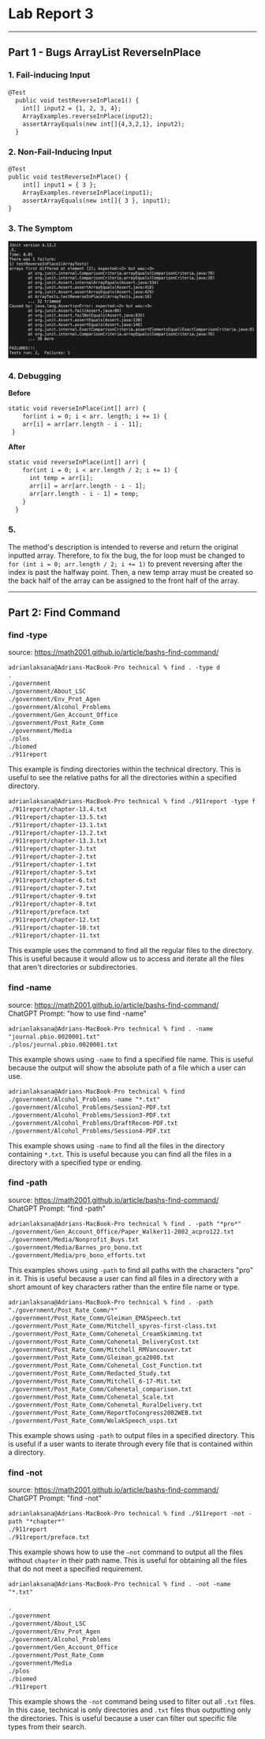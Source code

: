 # **Lab Report 3**
***
## Part 1 - Bugs ArrayList ReverseInPlace
### 1. Fail-inducing Input
```
@Test
  public void testReverseInPlace1() {
    int[] input2 = {1, 2, 3, 4};
    ArrayExamples.reverseInPlace(input2);
    assertArrayEquals(new int[]{4,3,2,1}, input2);
  }
```

### 2. Non-Fail-Inducing Input
```
@Test  
public void testReverseInPlace() {  
    int[] input1 = { 3 };  
    ArrayExamples.reverseInPlace(input1);  
    assertArrayEquals(new int[]{ 3 }, input1);  
}
```  

### 3. The Symptom
![Image](failTest.png)

### 4. Debugging
**Before**
```
static void reverseInPlace(int[] arr) {  
    for(int i = 0; i < arr. length; i += 1) {  
    arr[i] = arr[arr.length - i - 11];  
 }
```

**After**
```
static void reverseInPlace(int[] arr) {  
    for(int i = 0; i < arr.length / 2; i += 1) {  
      int temp = arr[i];  
      arr[i] = arr[arr.length - i - 1];  
      arr[arr.length - i - 1] = temp;  
    }  
  }
  ```

### 5. 
The method's description is intended to reverse and return the original inputted array. Therefore, to fix the bug, the for loop must be changed to `for (int i = 0; arr.length / 2; i += 1)` to prevent reversing after the index is past the halfway point. Then, a new temp array must be created so the back half of the array can be assigned to the front half of the array. 
***
## Part 2: Find Command

### find -type
source: https://math2001.github.io/article/bashs-find-command/  
```
adrianlaksana@Adrians-MacBook-Pro technical % find . -type d
.
./government
./government/About_LSC
./government/Env_Prot_Agen
./government/Alcohol_Problems
./government/Gen_Account_Office
./government/Post_Rate_Comm
./government/Media
./plos
./biomed
./911report
```
This example is finding directories within the technical directory. This is useful to see the relative paths for all the directories within a specified directory.

```
adrianlaksana@Adrians-MacBook-Pro technical % find ./911report -type f
./911report/chapter-13.4.txt
./911report/chapter-13.5.txt
./911report/chapter-13.1.txt
./911report/chapter-13.2.txt
./911report/chapter-13.3.txt
./911report/chapter-3.txt
./911report/chapter-2.txt
./911report/chapter-1.txt
./911report/chapter-5.txt
./911report/chapter-6.txt
./911report/chapter-7.txt
./911report/chapter-9.txt
./911report/chapter-8.txt
./911report/preface.txt
./911report/chapter-12.txt
./911report/chapter-10.txt
./911report/chapter-11.txt
```
This example uses the command to find all the regular files to the directory. This is useful because it would allow us to access and iterate all the files that aren't directories or subdirectories.

### find -name
source: https://math2001.github.io/article/bashs-find-command/  
ChatGPT Prompt: "how to use find -name"
```
adrianlaksana@Adrians-MacBook-Pro technical % find . -name "journal.pbio.0020001.txt"
./plos/journal.pbio.0020001.txt
```
This example shows using `-name` to find a specified file name. This is useful because the output will show the absolute path of a file which a user can use.

```
adrianlaksana@Adrians-MacBook-Pro technical % find ./government/Alcohol_Problems -name "*.txt"
./government/Alcohol_Problems/Session2-PDF.txt
./government/Alcohol_Problems/Session3-PDF.txt
./government/Alcohol_Problems/DraftRecom-PDF.txt
./government/Alcohol_Problems/Session4-PDF.txt
```
This example shows using `-name` to find all the files in the directory containing `*.txt`. This is useful because you can find all the files in a directory with a specified type or ending.

### find -path
source: https://math2001.github.io/article/bashs-find-command/  
ChatGPT Prompt: "find -path"
```
adrianlaksana@Adrians-MacBook-Pro technical % find . -path "*pro*"
./government/Gen_Account_Office/Paper_Walker11-2002_acpro122.txt
./government/Media/Nonprofit_Buys.txt
./government/Media/Barnes_pro_bono.txt
./government/Media/pro_bono_efforts.txt
```
This examples shows using `-path` to find all paths with the characters "pro" in it. This is useful because a user can find all files in a directory with a short amount of key characters rather than the entire file name or type.

```
adrianlaksana@Adrians-MacBook-Pro technical % find . -path "./government/Post_Rate_Comm/*"
./government/Post_Rate_Comm/Gleiman_EMASpeech.txt
./government/Post_Rate_Comm/Mitchell_spyros-first-class.txt
./government/Post_Rate_Comm/Cohenetal_CreamSkimming.txt
./government/Post_Rate_Comm/Cohenetal_DeliveryCost.txt
./government/Post_Rate_Comm/Mitchell_RMVancouver.txt
./government/Post_Rate_Comm/Gleiman_gca2000.txt
./government/Post_Rate_Comm/Cohenetal_Cost_Function.txt
./government/Post_Rate_Comm/Redacted_Study.txt
./government/Post_Rate_Comm/Mitchell_6-17-Mit.txt
./government/Post_Rate_Comm/Cohenetal_comparison.txt
./government/Post_Rate_Comm/Cohenetal_Scale.txt
./government/Post_Rate_Comm/Cohenetal_RuralDelivery.txt
./government/Post_Rate_Comm/ReportToCongress2002WEB.txt
./government/Post_Rate_Comm/WolakSpeech_usps.txt
```
This example shows using `-path` to output files in a specified directory. This is useful if a user wants to iterate through every file that is contained within a directory.

### find -not
source: https://math2001.github.io/article/bashs-find-command/  
ChatGPT Prompt: "find -not"
```
adrianlaksana@Adrians-MacBook-Pro technical % find ./911report -not -path "*chapter*"
./911report
./911report/preface.txt
```
This example shows how to use the `—not` command to output all the files without `chapter` in their path name. This is useful for obtaining all the files that do not meet a specified requirement.

```
adrianlaksana@Adrians-MacBook-Pro technical % find . -not -name "*.txt"

.
./government
./government/About_LSC
./government/Env_Prot_Agen
./government/Alcohol_Problems
./government/Gen_Account_Office
./government/Post_Rate_Comm
./government/Media
./plos
./biomed
./911report
```
This example shows the `-not` command being used to filter out all `.txt` files. In this case, technical is only directories and `.txt` files thus outputting only the directories. This is useful because a user can filter out specific file types from their search.

